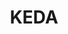 ---
codehost: https://github.com/https://github.com/kedacore/keda
logohandle: kedash
sort: keda
title: KEDA
twitter: https://x.com/kedaorg
website: https://keda.sh/
---